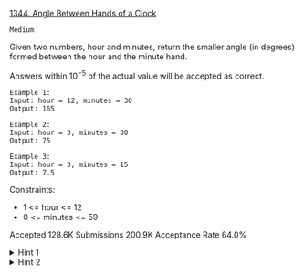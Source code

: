 [1344. Angle Between Hands of a Clock](https://leetcode.com/problems/angle-between-hands-of-a-clock/)

`Medium`

Given two numbers, hour and minutes, return the smaller angle (in degrees) formed between the hour and the minute hand.

Answers within $10^{-5}$ of the actual value will be accepted as correct.

```
Example 1:
Input: hour = 12, minutes = 30
Output: 165

Example 2:
Input: hour = 3, minutes = 30
Output: 75

Example 3:
Input: hour = 3, minutes = 15
Output: 7.5
``` 

Constraints:

- 1 <= hour <= 12
- 0 <= minutes <= 59

Accepted
128.6K
Submissions
200.9K
Acceptance Rate
64.0%

<details>
<summary>Hint 1</summary>

The tricky part is determining how the minute hand affects the position of the hour hand.

</details>
<details>
<summary>Hint 2</summary>

Calculate the angles separately then find the difference.

</details>